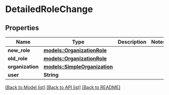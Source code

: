 # DetailedRoleChange

## Properties

Name | Type | Description | Notes
------------ | ------------- | ------------- | -------------
**new_role** | [**models::OrganizationRole**](OrganizationRole.md) |  | 
**old_role** | [**models::OrganizationRole**](OrganizationRole.md) |  | 
**organization** | [**models::SimpleOrganization**](SimpleOrganization.md) |  | 
**user** | **String** |  | 

[[Back to Model list]](../README.md#documentation-for-models) [[Back to API list]](../README.md#documentation-for-api-endpoints) [[Back to README]](../README.md)


